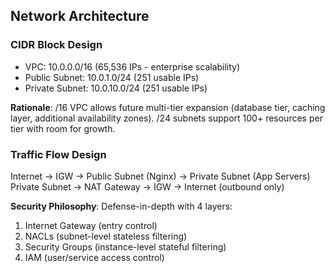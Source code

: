## Network Architecture

### CIDR Block Design
- VPC: 10.0.0.0/16 (65,536 IPs - enterprise scalability)
- Public Subnet:  10.0.1.0/24 (251 usable IPs)
- Private Subnet: 10.0.10.0/24 (251 usable IPs)

**Rationale**: /16 VPC allows future multi-tier expansion (database 
tier, caching layer, additional availability zones). /24 subnets 
support 100+ resources per tier with room for growth.

### Traffic Flow Design
Internet → IGW → Public Subnet (Nginx) → Private Subnet (App Servers)
Private Subnet → NAT Gateway → IGW → Internet (outbound only)

**Security Philosophy**: Defense-in-depth with 4 layers:
1. Internet Gateway (entry control)
2. NACLs (subnet-level stateless filtering)
3. Security Groups (instance-level stateful filtering)
4. IAM (user/service access control)
